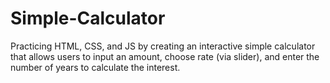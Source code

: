 # Simple-Calculator

Practicing HTML, CSS, and JS by creating an interactive simple calculator that allows users to input an amount, choose rate (via slider), and enter the number of years to calculate the interest. 
